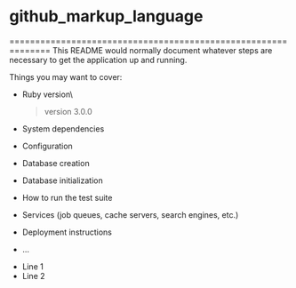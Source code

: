 # github_markup_language


==============================================================
This README would normally document whatever steps are necessary to get the
application up and running.

Things you may want to cover:

* Ruby version\
  > version 3.0.0

* System dependencies

* Configuration

* Database creation

* Database initialization

* How to run the test suite

* Services (job queues, cache servers, search engines, etc.)

* Deployment instructions

* ...

<ul>
<li>Line 1</li>
<li>Line 2</li>
</ul>
